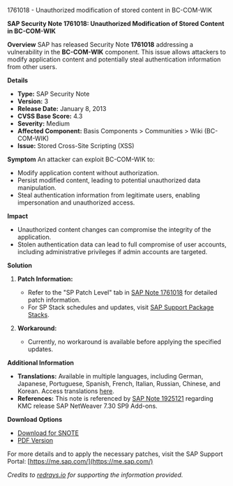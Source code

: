 1761018 - Unauthorized modification of stored content in BC-COM-WIK

**SAP Security Note 1761018: Unauthorized Modification of Stored Content in BC-COM-WIK**

**Overview**
SAP has released Security Note **1761018** addressing a vulnerability in the **BC-COM-WIK** component. This issue allows attackers to modify application content and potentially steal authentication information from other users.

**Details**
- **Type:** SAP Security Note
- **Version:** 3
- **Release Date:** January 8, 2013
- **CVSS Base Score:** 4.3
- **Severity:** Medium
- **Affected Component:** Basis Components > Communities > Wiki (BC-COM-WIK)
- **Issue:** Stored Cross-Site Scripting (XSS)

**Symptom**
An attacker can exploit BC-COM-WIK to:
- Modify application content without authorization.
- Persist modified content, leading to potential unauthorized data manipulation.
- Steal authentication information from legitimate users, enabling impersonation and unauthorized access.

**Impact**
- Unauthorized content changes can compromise the integrity of the application.
- Stolen authentication data can lead to full compromise of user accounts, including administrative privileges if admin accounts are targeted.

**Solution**
1. **Patch Information:**
   - Refer to the "SP Patch Level" tab in [SAP Note 1761018](https://me.sap.com/notes/1761018) for detailed patch information.
   - For SP Stack schedules and updates, visit [SAP Support Package Stacks](https://me.sap.com/swdc).

2. **Workaround:**
   - Currently, no workaround is available before applying the specified updates.

**Additional Information**
- **Translations:** Available in multiple languages, including German, Japanese, Portuguese, Spanish, French, Italian, Russian, Chinese, and Korean. Access translations [here](https://me.sap.com/notes/1761018/<LanguageCode>).
- **References:** This note is referenced by [SAP Note 1925121](https://me.sap.com/notes/1925121) regarding KMC release SAP NetWeaver 7.30 SP9 Add-ons.

**Download Options**
- [Download for SNOTE](https://notesdownloads.sap.com/note/0040000017498462017)
- [PDF Version](https://me.sap.com/sap/support/sfm/notes/print/0001761018?language=en-US&token=578C2FEF3AED371D7C49C25DD5218772)

For more details and to apply the necessary patches, visit the SAP Support Portal: [https://me.sap.com/](https://me.sap.com/)

*Credits to [redrays.io](https://redrays.io) for supporting the information provided.*